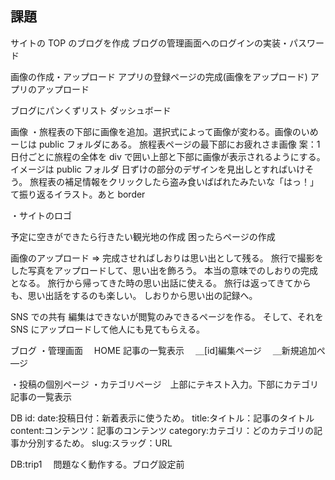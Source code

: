 ## 課題


サイトの TOP のブログを作成
ブログの管理画面へのログインの実装・パスワード

画像の作成・アップロード
アプリの登録ページの完成(画像をアップロード)
アプリのアップロード

ブログにパンくずリスト
ダッシュボード


画像
・旅程表の下部に画像を追加。選択式によって画像が変わる。画像のいめーじは public フォルダにある。
旅程表ページの最下部にお疲れさま画像
案：1
日付ごとに旅程の全体を div で囲い上部と下部に画像が表示されるようにする。イメージは public フォルダ
日ずけの部分のデザインを見出しとすればいけそう。
旅程表の補足情報をクリックしたら盗み食いばばれたみたいな「はっ！」て振り返るイラスト。あと border

・サイトのロゴ

予定に空きができたら行きたい観光地の作成
困ったらページの作成

画像のアップロード
⇒ 完成させればしおりは思い出として残る。
旅行で撮影をした写真をアップロードして、思い出を飾ろう。
本当の意味でのしおりの完成となる。
旅行から帰ってきた時の思い出話に使える。
旅行は返ってきてからも、思い出話をするのも楽しい。
しおりから思い出の記録へ。

SNS での共有
編集はできないが閲覧のみできるページを作る。
そして、それを SNS にアップロードして他人にも見てもらえる。

ブログ
・管理画面　 HOME 記事の一覧表示
　＿[id]編集ページ
　＿新規追加ぺ―ジ

・投稿の個別ページ
・カテゴリページ　上部にテキスト入力。下部にカテゴリ記事の一覧表示

DB
id:
date:投稿日付：新着表示に使うため。
title:タイトル：記事のタイトル
content:コンテンツ：記事のコンテンツ
category:カテゴリ：どのカテゴリの記事か分別するため。
slug:スラッグ：URL

DB:trip1 　問題なく動作する。ブログ設定前

